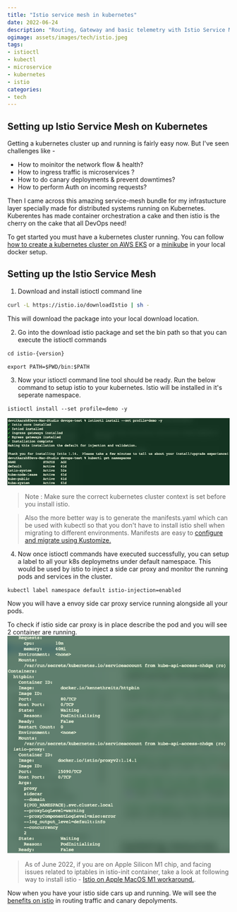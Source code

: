 ```yaml
---
title: "Istio service mesh in kubernetes"
date: 2022-06-24
description: "Routing, Gateway and basic telemetry with Istio Service Mesh in Kubernetes cluster"
ogimage: assets/images/tech/istio.jpeg
tags: 
- istioctl
- kubectl
- microservice
- kubernetes
- istio
categories:
- tech
---
```

Setting up Istio Service Mesh on Kubernetes 
---
Getting a kubernetes cluster up and running is fairly easy now. But I've seen challenges like -
- How to moinitor the network flow & health?
- How to ingress traffic is microservices ?
- How to do canary deployments & prevent downtimes?
- How to perform Auth on incoming requests?

Then I came across this amazing service-mesh bundle for my infrastucture layer specially made for distributed systems running on Kubernetes. Kuberentes has made container orchestration a cake and then istio is the cherry on the cake that all DevOps need!

To get started you must have a kubernetes cluster running. You can follow [how to create a kubernetes cluster on AWS EKS](../how-to-create-a-kubernetes-cluster-on-aws-eks) or a [minikube](https://minikube.sigs.k8s.io/docs/start/) in your local docker setup.

## Setting up the Istio Service Mesh
1. Download and install istioctl command line

```bash
curl -L https://istio.io/downloadIstio | sh -
```
This will download the package into your local download location.

2. Go into the download istio package and set the bin path so that you can execute the istioctl commands
``` 
cd istio-{version}
```
```
export PATH=$PWD/bin:$PATH
```
3. Now your istioctl command line tool should be ready. Run the below command to setup istio to your kubernetes. Istio will be installed in it's seperate namespace.
```
istioctl install --set profile=demo -y
```
![istio](assets/images/tech/istio-install.png)

> Note : Make sure the correct kubernetes cluster context is set before you install istio. 

> Also the more better way is to generate the manifests.yaml which can be used with kubectl so that you don't have to install istio shell when migrating to different environments. Manifests are easy to [configure and migrate using Kustomize.](../configuring-kubernetes-for-multiple-environments-with-kustomize)

4. Now once istioctl commands have executed successfully, you can setup a label to all your k8s deploymetns under default namespace. This would be used by istio to inject a side car proxy and monitor the running pods and services in the cluster.
```
kubectl label namespace default istio-injection=enabled
```

Now you will have a envoy side car proxy service running alongside all your pods.


To check if istio side car proxy is in place describe the pod and you will see 2 container are running.
![istio](assets/images/tech/istio-pods.png)

> As of June 2022, if you are on Apple Silicon M1 chip, and facing issues related to iptables in istio-init container, take a look at following way to install istio - [Istio on Apple MacOS M1 workaround.](https://stackoverflow.com/questions/72073613/istio-installation-failed-apple-silicon-m1/72837452#72837452).

Now when you have your istio side cars up and running. We will see the [benefits on istio](../uses-of-istio-service-mesh) in routing traffic and canary depolyments.

